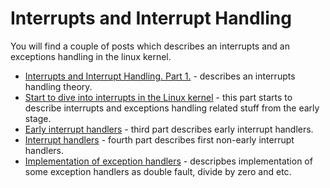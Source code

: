 # Interrupts and Interrupt Handling

You will find a couple of posts which describes an interrupts and an exceptions handling in the linux kernel.

* [Interrupts and Interrupt Handling. Part 1.](https://github.com/0xAX/linux-insides/blob/master/interrupts/interrupts-1.md) - describes an interrupts handling theory.
* [Start to dive into interrupts in the Linux kernel](https://github.com/0xAX/linux-insides/blob/master/interrupts/interrupts-2.md) - this part starts to describe interrupts and exceptions handling related stuff from the early stage.
* [Early interrupt handlers](https://github.com/0xAX/linux-insides/blob/master/interrupts/interrupts-3.md) - third part describes early interrupt handlers.
* [Interrupt handlers](https://github.com/0xAX/linux-insides/blob/master/interrupts/interrupts-4.md) - fourth part describes first non-early interrupt handlers.
* [Implementation of exception handlers](https://github.com/0xAX/linux-insides/blob/master/interrupts/interrupts-5.md) - descripbes implementation of some exception handlers as double fault, divide by zero and etc.
